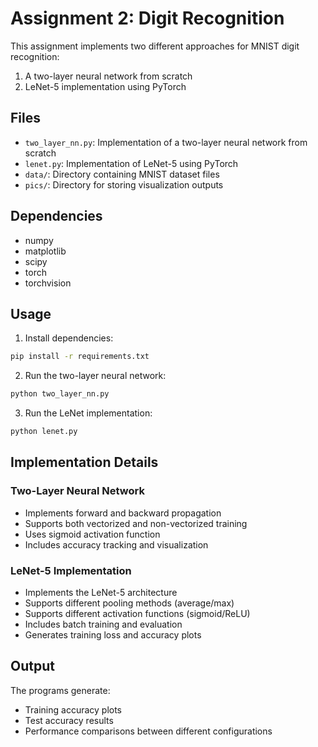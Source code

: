 # Assignment 2: Digit Recognition

This assignment implements two different approaches for MNIST digit recognition:
1. A two-layer neural network from scratch
2. LeNet-5 implementation using PyTorch

## Files
- `two_layer_nn.py`: Implementation of a two-layer neural network from scratch
- `lenet.py`: Implementation of LeNet-5 using PyTorch
- `data/`: Directory containing MNIST dataset files
- `pics/`: Directory for storing visualization outputs

## Dependencies
- numpy
- matplotlib
- scipy
- torch
- torchvision

## Usage
1. Install dependencies:
```bash
pip install -r requirements.txt
```

2. Run the two-layer neural network:
```bash
python two_layer_nn.py
```

3. Run the LeNet implementation:
```bash
python lenet.py
```

## Implementation Details

### Two-Layer Neural Network
- Implements forward and backward propagation
- Supports both vectorized and non-vectorized training
- Uses sigmoid activation function
- Includes accuracy tracking and visualization

### LeNet-5 Implementation
- Implements the LeNet-5 architecture
- Supports different pooling methods (average/max)
- Supports different activation functions (sigmoid/ReLU)
- Includes batch training and evaluation
- Generates training loss and accuracy plots

## Output
The programs generate:
- Training accuracy plots
- Test accuracy results
- Performance comparisons between different configurations 